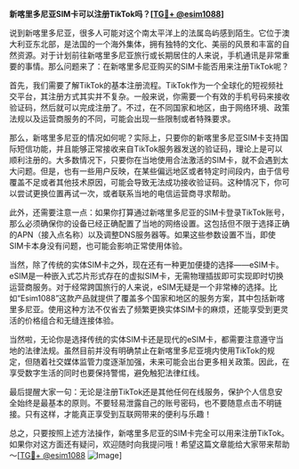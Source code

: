 **新喀里多尼亚SIM卡可以注册TikTok吗？[[TG💪+ @esim1088](https://t.me/s/esim1088)]**

说到新喀里多尼亚，很多人可能对这个南太平洋上的法属岛屿感到陌生。它位于澳大利亚东北部，是法国的一个海外集体，拥有独特的文化、美丽的风景和丰富的自然资源。对于计划前往新喀里多尼亚旅行或长期居住的人来说，手机通讯是非常重要的事情。那么问题来了：在新喀里多尼亚购买的SIM卡能否用来注册TikTok呢？

首先，我们需要了解TikTok的基本注册流程。TikTok作为一个全球化的短视频社交平台，其注册方式其实并不复杂。一般来说，你需要一个有效的手机号码来接收验证码，然后就可以完成注册了。不过，在不同国家和地区，由于网络环境、政策法规以及运营商服务的不同，可能会出现一些限制或者特殊要求。

那么，新喀里多尼亚的情况如何呢？实际上，只要你的新喀里多尼亚SIM卡支持国际短信功能，并且能够正常接收来自TikTok服务器发送的验证码，理论上是可以顺利注册的。大多数情况下，只要你在当地使用合法激活的SIM卡，就不会遇到太大问题。但是，也有一些用户反映，在某些偏远地区或者特定时间段内，由于信号覆盖不足或者其他技术原因，可能会导致无法成功接收验证码。这种情况下，你可以尝试更换位置再试一次，或者联系当地的电信运营商寻求帮助。

此外，还需要注意一点：如果你打算通过新喀里多尼亚的SIM卡登录TikTok账号，那么必须确保你的设备已经正确配置了当地的网络设置。这包括但不限于选择正确的APN（接入点名称）以及调整DNS服务器等。如果这些参数设置不当，即使SIM卡本身没有问题，也可能会影响正常使用体验。

当然，除了传统的实体SIM卡之外，现在还有一种更加便捷的选择——eSIM卡。eSIM是一种嵌入式芯片形式存在的虚拟SIM卡，无需物理插拔即可实现即时切换运营商服务。对于经常跨国旅行的人来说，eSIM无疑是一个非常棒的选择。比如“Esim1088”这款产品就提供了覆盖多个国家和地区的服务方案，其中包括新喀里多尼亚。使用这种方法不仅省去了频繁更换实体SIM卡的麻烦，还能享受到更灵活的价格组合和无缝连接体验。

当然啦，无论你是选择传统的实体SIM卡还是现代的eSIM卡，都需要注意遵守当地的法律法规。虽然目前并没有明确禁止在新喀里多尼亚境内使用TikTok的规定，但随着社交媒体监管力度逐渐加强，未来可能会出台更多相关政策。因此，在享受数字生活的同时也要保持警惕，避免触犯法律红线。

最后提醒大家一句：无论是注册TikTok还是其他任何在线服务，保护个人信息安全始终是最基本的原则。不要轻易泄露自己的账号密码，也不要随意点击不明链接。只有这样，才能真正享受到互联网带来的便利与乐趣！

总之，只要按照上述方法操作，新喀里多尼亚的SIM卡完全可以用来注册TikTok。如果你对这方面还有疑问，欢迎随时向我提问哦！希望这篇文章能给大家带来帮助～[[TG💪+ @esim1088](https://t.me/s/esim1088) ![Image](https://i.postimg.cc/4NQfJmqS/Snipaste-2025-05-13-00-14-12.png)]